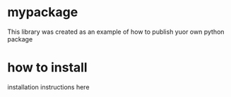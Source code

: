 # mypackage  
This library was created as an example of how to publish yuor own python package 

# how to install
installation instructions here 


